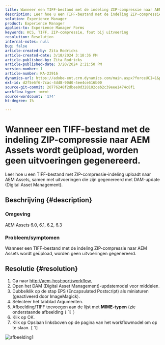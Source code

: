 ```yaml
---
title: Wanneer een TIFF-bestand met de indeling ZIP-compressie naar AEM Assets wordt geüpload, worden geen uitvoeringen gegenereerd.
description: Leer hoe u een TIFF-bestand met de indeling ZIP-compressie samen met gegenereerde vertoningen uploadt naar AEM Assets.
solution: Experience Manager
product: Experience Manager
applies-to: Experience Manager Forms
keywords: KCS, TIFF, ZIP-compressie, fout bij uitvoering
resolution: Resolution
internal-notes: null
bug: false
article-created-by: Zita Rodricks
article-created-date: 3/18/2024 3:18:36 PM
article-published-by: Zita Rodricks
article-published-date: 3/20/2024 2:21:50 PM
version-number: 1
article-number: KA-23916
dynamics-url: https://adobe-ent.crm.dynamics.com/main.aspx?forceUCI=1&pagetype=entityrecord&etn=knowledgearticle&id=9b0508c6-3ae5-ee11-904d-6045bd006079
exl-id: d2f5e6f6-7cac-4dd8-90d0-4ee4ce616b00
source-git-commit: 20776248f2dbee0d328102ceb2c39eee1474c8f1
workflow-type: tm+mt
source-wordcount: '174'
ht-degree: 1%

---
```


# Wanneer een TIFF-bestand met de indeling ZIP-compressie naar AEM Assets wordt geüpload, worden geen uitvoeringen gegenereerd.


Leer hoe u een TIFF-bestand met ZIP-compressie-indeling uploadt naar AEM Assets, samen met uitvoeringen die zijn gegenereerd met DAM-update (Digital Asset Management).

## Beschrijving {#description}


### Omgeving

AEM Assets 6.0, 6.1, 6.2, 6.3

### Probleem/symptomen

Wanneer een TIFF-bestand met de indeling ZIP-compressie naar AEM Assets wordt geüpload, worden geen uitvoeringen gegenereerd.


## Resolutie {#resolution}


1. Ga naar [http://aem-host:port/workflow.](http://aem-host:port/workflow.)
2. Open het DAM (Digital Asset Management)-updatemodel voor middelen.
3. Dubbelklik op de stap EPS (Encapsulated Postscript) als miniaturen (geactiveerd door ImageMagick).
4. Selecteer het tabblad Argumenten.
5. Afbeelding/TIFF toevoegen aan de lijst met <b>MIME-typen</b> (zie onderstaande afbeelding `[` 1`]` )
6. Klik op OK.
7. Klik op Opslaan linksboven op de pagina van het workflowmodel om op te slaan. `[` 1`]`


![afbeelding1](https://helpx.adobe.com/content/dam/help/en/experience-manager/kb/Tiffs-with-ZIP-Compression-do-not-get-renditions-generated-AEM-Assets/jcr%3acontent/main-pars/procedure/proc_par/step_4/step_par/image/rtaimage1.png)
